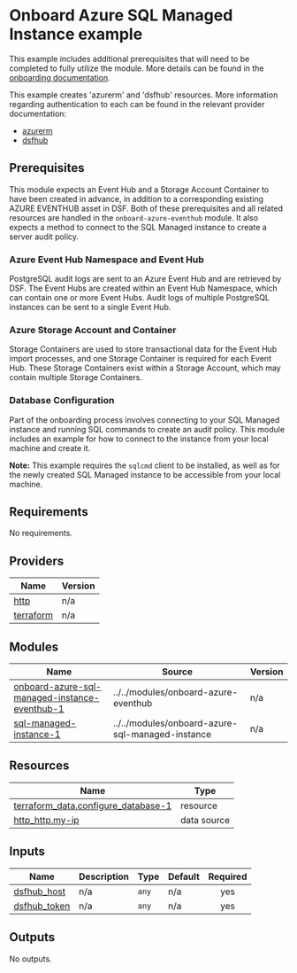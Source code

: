 # Onboard Azure SQL Managed Instance example
This example includes additional prerequisites that will need to be completed to fully utilize the module. More details can be found in the [onboarding documentation](https://docs.imperva.com/bundle/onboarding-databases-to-sonar-reference-guide/page/Azure-SQL-Managed-Instance-Onboarding-Steps_48367362.html).

This example creates 'azurerm' and 'dsfhub' resources. More information regarding authentication to each can be found in the relevant provider documentation:
- [azurerm](https://registry.terraform.io/providers/hashicorp/azurerm/latest/docs)
- [dsfhub](https://registry.terraform.io/providers/imperva/dsfhub/latest/docs)

## Prerequisites
This module expects an Event Hub and a Storage Account Container to have been created in advance, in addition to a corresponding existing AZURE EVENTHUB asset in DSF. Both of these prerequisites and all related resources are handled in the ``onboard-azure-eventhub`` module. It also expects a method to connect to the SQL Managed instance to create a server audit policy.

### Azure Event Hub Namespace and Event Hub
PostgreSQL audit logs are sent to an Azure Event Hub and are retrieved by DSF. The Event Hubs are created within an Event Hub Namespace, which can contain one or more Event Hubs. Audit logs of multiple PostgreSQL instances can be sent to a single Event Hub. 

### Azure Storage Account and Container
Storage Containers are used to store transactional data for the Event Hub import processes, and one Storage Container is required for each Event Hub. These Storage Containers exist within a Storage Account, which may contain multiple Storage Containers.

### Database Configuration
Part of the onboarding process involves connecting to your SQL Managed instance and running SQL commands to create an audit policy. This module includes an example for how to connect to the instance from your local machine and create it. 

**Note:** This example requires the ``sqlcmd`` client to be installed, as well as for the newly created SQL Managed instance to be accessible from your local machine. 

<!-- BEGIN_TF_DOCS -->
## Requirements

No requirements.

## Providers

| Name | Version |
|------|---------|
| <a name="provider_http"></a> [http](#provider\_http) | n/a |
| <a name="provider_terraform"></a> [terraform](#provider\_terraform) | n/a |

## Modules

| Name | Source | Version |
|------|--------|---------|
| <a name="module_onboard-azure-sql-managed-instance-eventhub-1"></a> [onboard-azure-sql-managed-instance-eventhub-1](#module\_onboard-azure-sql-managed-instance-eventhub-1) | ../../modules/onboard-azure-eventhub | n/a |
| <a name="module_sql-managed-instance-1"></a> [sql-managed-instance-1](#module\_sql-managed-instance-1) | ../../modules/onboard-azure-sql-managed-instance | n/a |

## Resources

| Name | Type |
|------|------|
| [terraform_data.configure_database-1](https://registry.terraform.io/providers/hashicorp/terraform/latest/docs/resources/data) | resource |
| [http_http.my-ip](https://registry.terraform.io/providers/hashicorp/http/latest/docs/data-sources/http) | data source |

## Inputs

| Name | Description | Type | Default | Required |
|------|-------------|------|---------|:--------:|
| <a name="input_dsfhub_host"></a> [dsfhub\_host](#input\_dsfhub\_host) | n/a | `any` | n/a | yes |
| <a name="input_dsfhub_token"></a> [dsfhub\_token](#input\_dsfhub\_token) | n/a | `any` | n/a | yes |

## Outputs

No outputs.
<!-- END_TF_DOCS -->